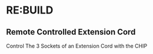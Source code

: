 # RE:BUILD

## Remote Controlled Extension Cord

Control The 3 Sockets of an Extension Cord with the CHIP
